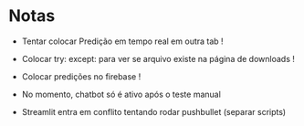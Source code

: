 # Notas

- Tentar colocar Predição em tempo real em outra tab                      !

- Colocar try: except: para ver se arquivo existe na página de downloads  !

- Colocar predições no firebase                                           !

- No momento, chatbot só é ativo após o teste manual

- Streamlit entra em conflito tentando rodar pushbullet (separar scripts)
